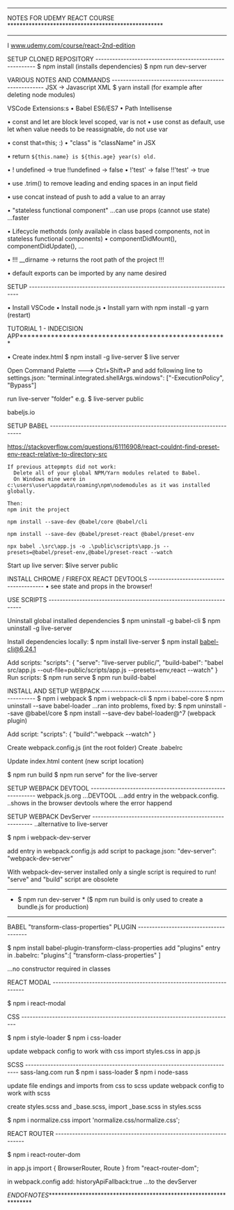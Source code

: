 ********************************************************************************
NOTES FOR UDEMY REACT COURSE ***************************************************
********************************************************************************

I www.udemy.com/course/react-2nd-edition

SETUP CLONED REPOSITORY --------------------------------------------------------
$ npm install (installs dependencies)
$ npm run dev-server


VARIOUS NOTES AND COMMANDS -----------------------------------------------------
JSX -> Javascript XML
$ yarn install (for example after deleting node modules)

VSCode Extensions:s
• Babel ES6/ES7
• Path Intellisense

• const and let are block level scoped, var is not
• use const as default, use let when value needs to be reassignable, do not use var

• const that=this; :)
• "class" is "className" in JSX

•  return `${this.name} is ${this.age} year(s) old.`

• ! undefined -> true  !!undefined -> false
• !'test'     -> false !!'test'    -> true

• use .trim() to remove leading and ending spaces in an input field 

• use concat instead of push to add a value to an array

• "stateless functional component"
  ...can use props (cannot use state)
  ...faster

• Lifecycle methotds (only available in class based components, not in stateless functional components)
  • componentDidMount(), componentDidUpdate(), ...

• !!! __dirname -> returns the root path of the project !!!

• default exports can be imported by any name desired


SETUP --------------------------------------------------------------------------

• Install VSCode
• Install node.js
• Install yarn with npm install -g yarn (restart)

TUTORIAL 1 - INDECISION APP*****************************************************

• Create index.html
$ npm install -g live-server
$ live server

Open Command Palette ---> Ctrl+Shift+P and add following line to settings.json:
"terminal.integrated.shellArgs.windows": ["-ExecutionPolicy", "Bypass"]

run live-server "folder" e.g. $ live-server public

babeljs.io

SETUP BABEL --------------------------------------------------------------------

https://stackoverflow.com/questions/61116908/react-couldnt-find-preset-env-react-relative-to-directory-src


    If previous attepmpts did not work:
      Delete all of your global NPM/Yarn modules related to Babel.
      On Windows mine were in c:\users\user\appdata\roaming\npm\nodemodules as it was installed globally.
    
    Then:
    npm init the project

    npm install --save-dev @babel/core @babel/cli

    npm install --save-dev @babel/preset-react @babel/preset-env

    npx babel .\src\app.js -o .\public\scripts\app.js --presets=@babel/preset-env,@babel/preset-react --watch

Start up live server:
$live server public

INSTALL CHROME / FIREFOX REACT DEVTOOLS ----------------------------------------
• see state and props in the browser!

USE SCRIPTS --------------------------------------------------------------------

Uninstall global installed dependencies
  $ npm uninstall -g babel-cli
  $ npm uninstall -g live-server

Install dependencies locally:
  $ npm install live-server
  $ npm install babel-cli@6.24.1

Add scripts:
    "scripts": {
    "serve": "live-server public/",
    "build-babel": "babel src/app.js --out-file=public/scripts/app.js --presets=env,react --watch"
  }
Run scripts:
  $ npm run serve
  $ npm run build-babel

INSTALL AND SETUP WEBPACK ------------------------------------------------------
  $ npm i webpack
  $ npm i webpack-cli
  $ npm i babel-core
  $ npm uninstall --save babel-loader
  ...ran into problems, fixed by:
  $ npm uninstall --save @babel/core
  $ npm install --save-dev babel-loader@^7 (webpack plugin)

Add script:
   "scripts": {
   "build":"webpack --watch"
  }

Create webpack.config.js (int the root folder)
Create .babelrc

Update index.html content (new script location)

$ npm run build 
$ npm run serve" for the live-server

SETUP WEBPACK DEVTOOL ----------------------------------------------------------
webpack.js.org ...DEVTOOL
...add entry in the webpack.config.
..shows in the browser devtools where the error happend

SETUP WEBPACK DevServer --------------------------------------------------------
..alternative to live-server
  
$ npm i webpack-dev-server

add entry in webpack.config.js
add script to package.json:
  "dev-server": "webpack-dev-server"

With webpack-dev-server installed only a single script is required to run!
"serve" and "build" script are obsolete

************************
* $ npm run dev-server * ($ npm run build is only used to create a bundle.js for production)
************************
BABEL "transform-class-properties" PLUGIN --------------------------------------

$ npm install babel-plugin-transform-class-properties
add "plugins" entry in .babelrc:
  "plugins":[
        "transform-class-properties"
    ]

...no constructor required in classes

REACT MODAL --------------------------------------------------------------------

$ npm i react-modal

CSS ----------------------------------------------------------------------------

$ npm i style-loader
$ npm i css-loader

update webpack config to work with css
import styles.css in app.js

SCSS ---------------------------------------------------------------------------
sass-lang.com
run
$ npm i sass-loader
$ npm i node-sass

update file endings and imports from css to scss
update webpack config to work with scss

create styles.scss and _base.scss, import _base.scss in styles.scss

$ npm i normalize.css
import 'normalize.css/normalize.css';

REACT ROUTER -------------------------------------------------------------------

$ npm i react-router-dom

in app.js import { BrowserRouter, Route } from "react-router-dom";

in webpack.config add:
  historyApiFallback:true ...to the devServer


















*END*OF*NOTES*******************************************************************
